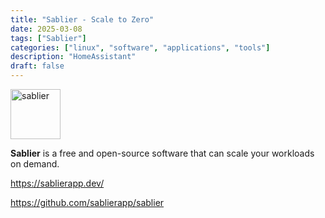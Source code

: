```yaml
---
title: "Sablier - Scale to Zero"
date: 2025-03-08
tags: ["Sablier"]
categories: ["linux", "software", "applications", "tools"]
description: "HomeAssistant"
draft: false
---
```


<img src="https://avatars.githubusercontent.com/u/183561550?s=48&v=4" alt="sablier" width="80" height="80">

**Sablier** is a free and open-source software that can scale your workloads on demand.

https://sablierapp.dev/

https://github.com/sablierapp/sablier

